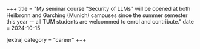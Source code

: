 +++
title = "My seminar course \"Security of LLMs\" will be opened at both Heilbronn and Garching (Munich) campuses since the summer semester this year -- all TUM students are welcommed to enrol and contribute."
date = 2024-10-15

[extra]
category = "career"
+++
